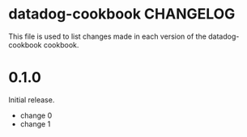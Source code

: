 # datadog-cookbook CHANGELOG

This file is used to list changes made in each version of the datadog-cookbook cookbook.

# 0.1.0

Initial release.

- change 0
- change 1

